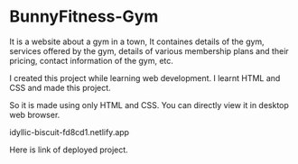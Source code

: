 # BunnyFitness-Gym
It is a website about a gym in a town, It containes details of the gym, services offered by the gym, details of various membership plans and their pricing, contact information of the gym, etc.

I created this project while learning web development. I learnt HTML and CSS and made this project.

So it is made using only HTML and CSS. You can directly view it in desktop web browser.


idyllic-biscuit-fd8cd1.netlify.app

Here is link of deployed project.
